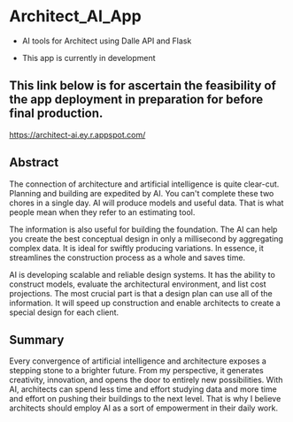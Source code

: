 # Architect_AI_App
- AI tools for Architect using Dalle API and Flask
* This app is currently in development

## This link below is for ascertain the feasibility of the app deployment in preparation for before final production.
https://architect-ai.ey.r.appspot.com/

## Abstract
The connection of architecture and artificial intelligence is quite clear-cut. 
Planning and building are expedited by AI. You can't complete these two chores in a single day. 
AI will produce models and useful data. That is what people mean when they refer to an estimating tool.

The information is also useful for building the foundation. 
The AI can help you create the best conceptual design in only a millisecond by aggregating complex data. 
It is ideal for swiftly producing variations. In essence, 
it streamlines the construction process as a whole and saves time.

AI is developing scalable and reliable design systems. It has the ability to construct models, evaluate the architectural environment, and list cost projections. 
The most crucial part is that a design plan can use all of the information. 
It will speed up construction and enable architects to create a special design for each client.

## Summary
Every convergence of artificial intelligence and architecture exposes a stepping stone to a brighter future. 
From my perspective, it generates creativity, innovation, and opens the door to entirely new possibilities. 
With AI, architects can spend less time and effort studying data and more time and effort on pushing their buildings to the next level. 
That is why I believe architects should employ AI as a sort of empowerment in their daily work.
